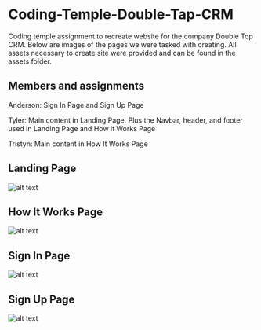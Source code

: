 # Coding-Temple-Double-Tap-CRM
Coding temple assignment to recreate website for the company Double Top CRM. Below are images of the pages we were tasked with creating. All assets necessary to create site were provided and can be found in the assets folder.

## Members and assignments
Anderson: Sign In Page and Sign Up Page

Tyler: Main content in Landing Page. Plus the Navbar, header, and footer used in Landing Page and How it Works Page

Tristyn: Main content in How It Works Page

## Landing Page
![alt text](https://github.com/tylerob65/Coding-Temple-Double-Tap-CRM/blob/3f1d85cc8a08b5b89f27a56c076366e76d075c02/assets/CRM-Landing.png?raw=true)

## How It Works Page
![alt text](https://github.com/tylerob65/Coding-Temple-Double-Tap-CRM/blob/3f1d85cc8a08b5b89f27a56c076366e76d075c02/assets/How-It-Works.png?raw=true)

## Sign In Page
![alt text](https://github.com/tylerob65/Coding-Temple-Double-Tap-CRM/blob/3f1d85cc8a08b5b89f27a56c076366e76d075c02/assets/Sign%20In%20-%20CRM%20Sign%20In.png?raw=true)

## Sign Up Page
![alt text](https://github.com/tylerob65/Coding-Temple-Double-Tap-CRM/blob/3f1d85cc8a08b5b89f27a56c076366e76d075c02/assets/Sign%20Up%20-%20CRM%20SIgnup.png?raw=true)
